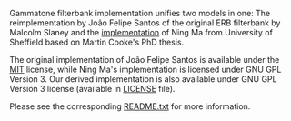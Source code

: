 Gammatone filterbank implementation unifies two models in one: The
reimplementation by João Felipe Santos of the original ERB filterbank by Malcolm
Slaney and the
[implementation](https://staffwww.dcs.shef.ac.uk/people/N.Ma/resources/gammatone/)
of Ning Ma from University of Sheffield based on Martin Cooke's PhD thesis.

The original implementation of João Felipe Santos is available under the
[MIT](https://opensource.org/licenses/MIT) license, while Ning Ma's
implementation is licensed under GNU GPL Version 3. Our derived implementation
is also available under GNU GPL Version 3 license (available in
[LICENSE](LICENSE) file).

Please see the corresponding [README.txt](README.txt) for more information.
